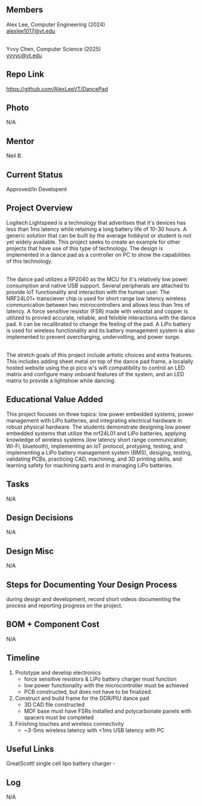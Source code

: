 ## Members
Alex Lee, Computer Engineering (2024) <br>
alexlee1017@vt.edu <br><br>

Yvvy Chen, Computer Science (2025) <br>
yvvyc@vt.edu

## Repo Link
<a class="button is-link" href="[https://magicmirror.builders/](https://github.com/AlexLeeVT/DancePad)" >https://github.com/AlexLeeVT/DancePad</a>

## Photo
N/A

## Mentor
Neil B.

## Current Status
Approved/In Developent

## Project Overview
Logitech Lightspeed is a technology that advertises that it's devices has less than 1ms latency while retaining a long battery life of 10-30 hours. A generic solution that can be built by the average hobbyist or student is not yet widely available. This project seeks to create an example for other projects that have use of this type of technology. The design is implemented in a dance pad as a controller on PC to show the capabilities of this technology.<br><br>

The dance pad utilizes a RP2040 as the MCU for it's relatively low power consumption and native USB support. Several peripherals are attached to provide IoT functionality and interaction with the human user. The NRF24L01+ transciever chip is used for short range low latency wireless communication between two microcontrollers and allows less than 1ms of latency. A force sensitive resistor (FSR) made with velostat and copper is utilized to provied accurate, reliable, and felxible interactions with the dance pad. It can be recalibrated to change the feeling of the pad. A LiPo battery is used for wireless functionality and its battery management system is also implemented to prevent overcharging, undervolting, and power surge.<br><br>

The stretch goals of this project include artistic choices and extra features. This includes adding sheet metal on top of the dance pad frame, a localally hosted website using the pi pico w's wifi compatibility to control an LED matrix and configure many onboard features of the system, and an LED matrix to provide a lightshow while dancing.

## Educational Value Added
This project focuses on three topics: low power embedded systems, power management with LiPo batteries, and integrating electrical hardware in robust physical hardware. The students demonstrate designing low power embedded systems that utilize the nrf24L01 and LiPo batteries, applying knowledge of wireless systems (low latency short range communication, Wi-Fi, bluetooth), implementing an IoT protocol, protyping, testing, and implementing a LiPo battery management system (BMS), desiging, testing, validating PCBs, practicing CAD, machining, and 3D printing skills, and learning safety for machining parts and in managing LiPo batteries. 

## Tasks
N/A

## Design Decisions
N/A

## Design Misc
N/A

## Steps for Documenting Your Design Process
during design and development, record short videos documenting the process and reporting progress on the project.

## BOM + Component Cost
N/A

## Timeline
1. Prototype and develop electronics
   - force sensitive resistors & LiPo battery charger must function
   - low power functionality with the microcontroller must be achieved
   - PCB constructed, but does not have to be finalized.
2. Construct and build frame for the DDR/PIU dance pad
   - 3D CAD file constructed
   - MDF base must have FSRs installed and polycarbonate panels with spacers must be completed
3. Finishing touches and wireless connectivity
   - ~3-5ms wireless latency with <1ms USB latency with PC

## Useful Links
GreatScott! single cell lipo battery charger - [](https://www.youtube.com/watch?v=6LxRnf6sQNQ)

## Log
N/A
